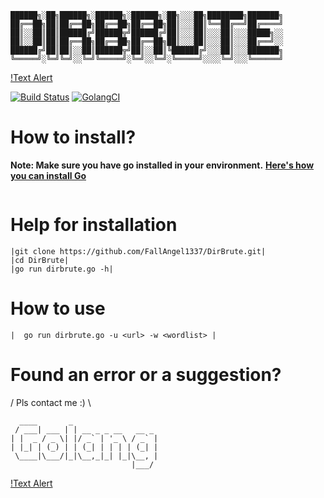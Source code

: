 ```
██████╗░██╗██████╗░██████╗░██████╗░██╗░░░██╗████████╗███████╗
██╔══██╗██║██╔══██╗██╔══██╗██╔══██╗██║░░░██║╚══██╔══╝██╔════╝
██║░░██║██║██████╔╝██████╦╝██████╔╝██║░░░██║░░░██║░░░█████╗░░
██║░░██║██║██╔══██╗██╔══██╗██╔══██╗██║░░░██║░░░██║░░░██╔══╝░░
██████╔╝██║██║░░██║██████╦╝██║░░██║╚██████╔╝░░░██║░░░███████╗
╚═════╝░╚═╝╚═╝░░╚═╝╚═════╝░╚═╝░░╚═╝░╚═════╝░░░░╚═╝░░░╚══════╝
```
[!Text Alert](https://vsoch.github.io/assets/images/posts/learning-go/gophercises_jumping.gif)


[![Build Status](https://travis-ci.org/dwyl/esta.svg?branch=master)](https://travis-ci.org/dwyl/esta)
[![GolangCI](https://golangci.com/badges/github.com/moul/golang-repo-template.svg)](https://golangci.com/r/github.com/moul/golang-repo-template)


# How to install?
**Note: Make sure you have go installed in your environment.**
**[Here's how you can install Go](https://golang.org/doc/install)**
```
```

# Help for installation
```
|git clone https://github.com/FallAngel1337/DirBrute.git|
|cd DirBrute|
|go run dirbrute.go -h|
```

# How to use

```
|  go run dirbrute.go -u <url> -w <wordlist> |
```

# Found an error or a suggestion?
/ Pls contact me :) \


```
  ____       _                   
 / ___| ___ | | __ _ _ __   __ _ 
| |  _ / _ \| |/ _` | '_ \ / _` |
| |_| | (_) | | (_| | | | | (_| |
 \____|\___/|_|\__,_|_| |_|\__, |
                           |___/ 
```
[!Text Alert](https://miro.medium.com/max/500/1*_wxwNuxszA6vwQIUMbF-fw.gif)
